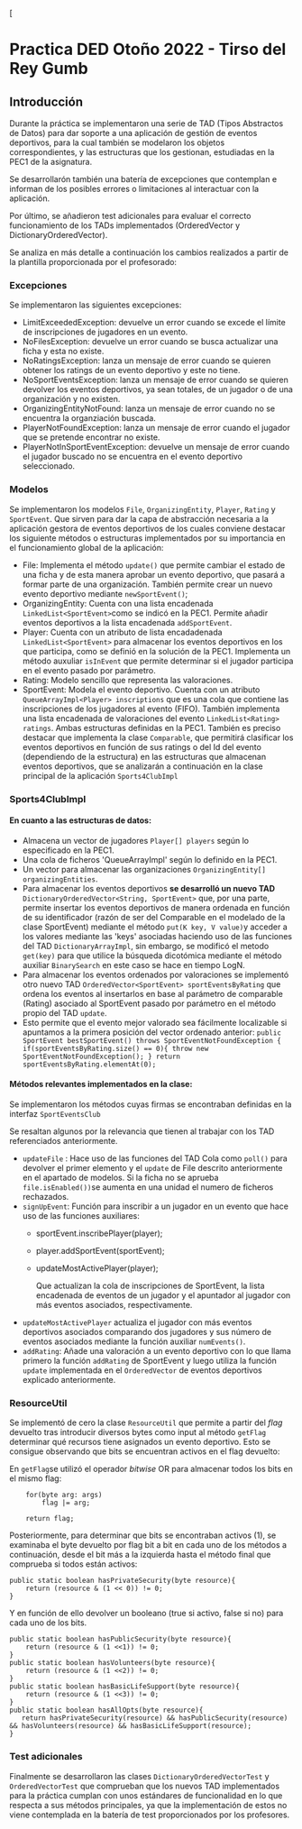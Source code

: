 [
# ****Practica DED Otoño 2022 - Tirso del Rey Gumb****

## Introducción

Durante la práctica se implementaron una serie de TAD (Tipos Abstractos de Datos) para dar soporte a una aplicación de gestión de eventos deportivos, para la cual también se modelaron los objetos correspondientes, y las estructuras que los gestionan, estudiadas en la PEC1 de la asignatura.

Se desarrollarón también una batería de excepciones que contemplan e informan de los posibles errores o limitaciones al interactuar con la aplicación.

Por último, se añadieron test adicionales para evaluar el correcto funcionamiento de los TADs implementados (OrderedVector y DictionaryOrderedVector).

Se analiza en más detalle a continuación los cambios realizados a partir de la plantilla proporcionada por el profesorado:

### **Excepciones**

Se implementaron las siguientes excepciones:
* LimitExceededException: devuelve un error cuando se excede el límite de inscripciones de jugadores en un evento.
* NoFilesException: devuelve un error cuando se busca actualizar una ficha y esta no existe.
* NoRatingsException: lanza un mensaje de error cuando se quieren obtener los ratings de un evento deportivo y este no tiene.
* NoSportEventsException: lanza un mensaje de error cuando se quieren devolver los eventos deportivos, ya sean totales, de un jugador o de una organización y no existen.
* OrganizingEntityNotFound: lanza un mensaje de error cuando no se encuentra la organziación buscada.
* PlayerNotFoundException: lanza un mensaje de error cuando el jugador que se pretende encontrar no existe.
* PlayerNotInSportEventException: devuelve un mensaje de error cuando el jugador buscado no se encuentra en el evento deportivo seleccionado.

### **Modelos**

Se implementaron los modelos `File`, `OrganizingEntity`, `Player`, `Rating` y `SportEvent`. Que sirven para dar la capa de abstracción necesaria a la aplicación gestora de eventos deportivos de los cuales conviene destacar los siguiente métodos o estructuras implementados por su importancia en el funcionamiento global de la aplicación:
* File: Implementa el método `update()` que permite cambiar el estado de una ficha y de esta manera aprobar un evento deportivo, que pasará a formar parte de una organización. También permite crear un nuevo evento deportivo mediante `newSportEvent()`;
* OrganizingEntity: Cuenta con una lista encadenada `LinkedList<SportEvent>`como se indicó en la PEC1. Permite añadir eventos deportivos a la lista encadenada `addSportEvent`.
* Player: Cuenta con un atributo de lista encadadenada `LinkedList<SportEvent>` para almacenar los eventos deportivos en los que participa, como se definió en la solución de la PEC1. Implementa un método auxuliar `isInEvent` que permite determinar si el jugador participa en el evento pasado por parámetro.
* Rating: Modelo sencillo que representa las valoraciones.
* SportEvent: Modela el evento deportivo. Cuenta con un atributo `QueueArrayImpl<Player> inscriptions` que es una cola que contiene las inscripciones de los jugadores al evento (FIFO). También implementa  una lista encadenada de valoraciones del evento `LinkedList<Rating> ratings`. Ambas estructuras definidas en la PEC1. También es preciso destacar que implementa la clase `Comparable`, que permitirá clasificar los eventos deportivos en función de sus ratings o del Id del evento (dependiendo de la estructura) en las estructuras que almacenan eventos deportivos, que se analizarán a continuación en la clase principal de la aplicación `Sports4ClubImpl`

### **Sports4ClubImpl**

#### En cuanto a las **estructuras de datos:** 

* Almacena un vector de jugadores `Player[] players` según lo especificado en la PEC1.
* Una cola de ficheros 'QueueArrayImpl<File>' según lo definido en la PEC1.
* Un vector para almacenar las organizaciones `OrganizingEntity[] organizingEntities`.
* Para almacenar los eventos deportivos **se desarrolló un nuevo TAD** `DictionaryOrderedVector<String, SportEvent>` que, por una parte, permite insertar los eventos deportivos de manera ordenada en función de su identificador (razón de ser del Comparable en el modelado de la clase SportEvent) mediante el método `put(K key, V value)`y acceder a los valores mediante las 'keys' asociadas haciendo uso de las funciones del TAD `DictionaryArrayImpl`, sin embargo, se modificó el metodo `get(key)` para que utilice la búsqueda dicotómica mediante el método auxiliar `BinarySearch` en este caso se hace en tiempo LogN.
* Para almacenar los eventos ordenados por valoraciones se implementó otro nuevo TAD `OrderedVector<SportEvent> sportEventsByRating` que ordena los eventos al insertarlos en base al parámetro de comparable (Rating) asociado al SportEvent pasado por parámetro en el método propio del TAD `update`.
* Esto permite que el evento mejor valorado sea fácilmente localizable si apuntamos a la primera posición del vector ordenado anterior:
  `public SportEvent bestSportEvent() throws SportEventNotFoundException {
  if(sportEventsByRating.size() == 0){
  throw new SportEventNotFoundException();
  }
  return sportEventsByRating.elementAt(0);`

#### Métodos relevantes implementados en la clase:
Se implementaron los métodos cuyas firmas se encontraban definidas en la interfaz `SportEventsClub`

Se resaltan algunos por la relevancia que tienen al trabajar con los TAD referenciados anteriormente.
* `updateFile` : Hace uso de las funciones del TAD Cola como `poll()` para devolver el primer elemento y el `update` de File descrito anteriormente en el apartado de modelos. Si la ficha no se aprueba `file.isEnabled())`se aumenta en una unidad el numero de ficheros rechazados.
* `signUpEvent`: Función para inscribir a un jugador en un evento que hace uso de las funciones auxiliares:
  * sportEvent.inscribePlayer(player);
  *  player.addSportEvent(sportEvent);
  * updateMostActivePlayer(player);
 
    Que actualizan la cola de inscripciones de SportEvent, la lista encadenada de eventos de un jugador y el apuntador al jugador con más eventos asociados, respectivamente.
* `updateMostActivePlayer` actualiza el jugador con más eventos deportivos asociados comparando dos jugadores y sus número de eventos asociados mediante la función auxiliar `numEvents()`.
* `addRating`: Añade una valoración a un evento deportivo con lo que llama primero la función `addRating` de SportEvent y luego utiliza la función `update` implementada en el `OrderedVector` de eventos deportivos explicado anteriormente.


### **ResourceUtil**

Se implementó de cero la clase `ResourceUtil` que permite a partir del _flag_ devuelto tras introducir diversos bytes como input al método `getFlag` determinar qué recursos tiene asignados un evento deportivo. Esto se consigue observando que bits se encuentran activos en el flag devuelto:

En `getFlag`se utilizó el operador _bitwise_ OR para almacenar todos los bits en el mismo flag:

        for(byte arg: args)
            flag |= arg;

        return flag;

Posteriormente, para determinar que bits se encontraban activos (1), se examinaba el byte devuelto por flag bit a bit en cada uno de los métodos a continuación, desde el bit más a la izquierda hasta el método final que comprueba si todos están activos:

    public static boolean hasPrivateSecurity(byte resource){
        return (resource & (1 << 0)) != 0;
    }

Y en función de ello devolver un booleano (true si activo, false si no) para cada uno de los bits.

    public static boolean hasPublicSecurity(byte resource){
        return (resource & (1 <<1)) != 0;
    }
    public static boolean hasVolunteers(byte resource){
        return (resource & (1 <<2)) != 0;
    }
    public static boolean hasBasicLifeSupport(byte resource){
        return (resource & (1 <<3)) != 0;
    }
    public static boolean hasAllOpts(byte resource){
       return hasPrivateSecurity(resource) && hasPublicSecurity(resource) && hasVolunteers(resource) && hasBasicLifeSupport(resource);
    }

### Test adicionales

Finalmente se desarrollaron las clases `DictionaryOrderedVectorTest` y `OrderedVectorTest` que comprueban que los nuevos TAD implementados para la práctica cumplan con unos estándares de funcionalidad en lo que respecta a sus métodos principales, ya que la implementación de estos no viene contemplada en la batería de test proporcionados por los profesores.
